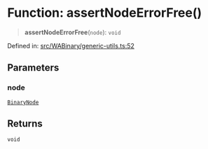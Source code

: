 # Function: assertNodeErrorFree()

> **assertNodeErrorFree**(`node`): `void`

Defined in: [src/WABinary/generic-utils.ts:52](https://github.com/Fokusdotid/Baileys/blob/982cc5b3c62bfc7b56d2f8f8427b6c1a2dda856f/src/WABinary/generic-utils.ts#L52)

## Parameters

### node

[`BinaryNode`](../type-aliases/BinaryNode.md)

## Returns

`void`
